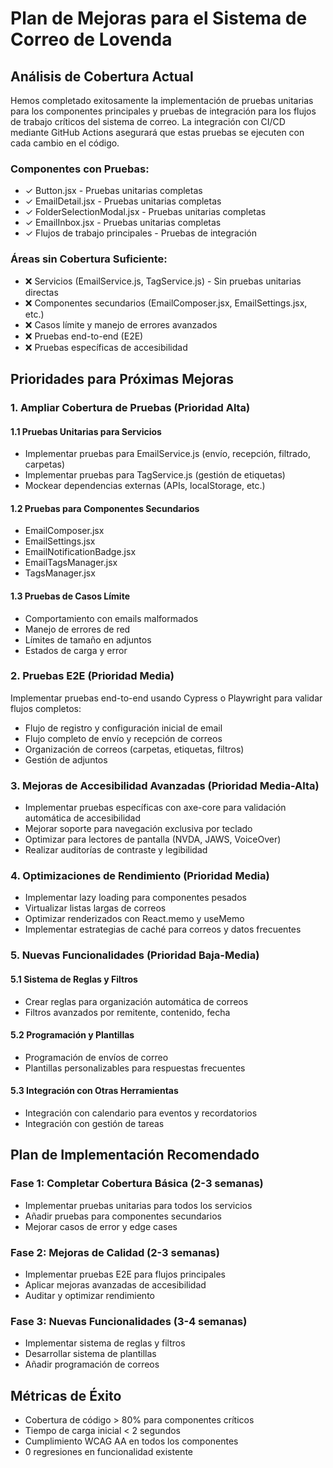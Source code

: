 # Plan de Mejoras para el Sistema de Correo de Lovenda

## Análisis de Cobertura Actual

Hemos completado exitosamente la implementación de pruebas unitarias para los componentes principales y pruebas de integración para los flujos de trabajo críticos del sistema de correo. La integración con CI/CD mediante GitHub Actions asegurará que estas pruebas se ejecuten con cada cambio en el código.

### Componentes con Pruebas:
- ✓ Button.jsx - Pruebas unitarias completas
- ✓ EmailDetail.jsx - Pruebas unitarias completas
- ✓ FolderSelectionModal.jsx - Pruebas unitarias completas
- ✓ EmailInbox.jsx - Pruebas unitarias completas
- ✓ Flujos de trabajo principales - Pruebas de integración

### Áreas sin Cobertura Suficiente:
- ❌ Servicios (EmailService.js, TagService.js) - Sin pruebas unitarias directas
- ❌ Componentes secundarios (EmailComposer.jsx, EmailSettings.jsx, etc.)
- ❌ Casos límite y manejo de errores avanzados
- ❌ Pruebas end-to-end (E2E)
- ❌ Pruebas específicas de accesibilidad

## Prioridades para Próximas Mejoras

### 1. Ampliar Cobertura de Pruebas (Prioridad Alta)

#### 1.1 Pruebas Unitarias para Servicios
- Implementar pruebas para EmailService.js (envío, recepción, filtrado, carpetas)
- Implementar pruebas para TagService.js (gestión de etiquetas)
- Mockear dependencias externas (APIs, localStorage, etc.)

#### 1.2 Pruebas para Componentes Secundarios
- EmailComposer.jsx
- EmailSettings.jsx
- EmailNotificationBadge.jsx
- EmailTagsManager.jsx
- TagsManager.jsx

#### 1.3 Pruebas de Casos Límite
- Comportamiento con emails malformados
- Manejo de errores de red
- Límites de tamaño en adjuntos
- Estados de carga y error

### 2. Pruebas E2E (Prioridad Media)

Implementar pruebas end-to-end usando Cypress o Playwright para validar flujos completos:

- Flujo de registro y configuración inicial de email
- Flujo completo de envío y recepción de correos
- Organización de correos (carpetas, etiquetas, filtros)
- Gestión de adjuntos

### 3. Mejoras de Accesibilidad Avanzadas (Prioridad Media-Alta)

- Implementar pruebas específicas con axe-core para validación automática de accesibilidad
- Mejorar soporte para navegación exclusiva por teclado
- Optimizar para lectores de pantalla (NVDA, JAWS, VoiceOver)
- Realizar auditorías de contraste y legibilidad

### 4. Optimizaciones de Rendimiento (Prioridad Media)

- Implementar lazy loading para componentes pesados
- Virtualizar listas largas de correos
- Optimizar renderizados con React.memo y useMemo
- Implementar estrategias de caché para correos y datos frecuentes

### 5. Nuevas Funcionalidades (Prioridad Baja-Media)

#### 5.1 Sistema de Reglas y Filtros
- Crear reglas para organización automática de correos
- Filtros avanzados por remitente, contenido, fecha

#### 5.2 Programación y Plantillas
- Programación de envíos de correo
- Plantillas personalizables para respuestas frecuentes

#### 5.3 Integración con Otras Herramientas
- Integración con calendario para eventos y recordatorios
- Integración con gestión de tareas

## Plan de Implementación Recomendado

### Fase 1: Completar Cobertura Básica (2-3 semanas)
- Implementar pruebas unitarias para todos los servicios
- Añadir pruebas para componentes secundarios
- Mejorar casos de error y edge cases

### Fase 2: Mejoras de Calidad (2-3 semanas)
- Implementar pruebas E2E para flujos principales
- Aplicar mejoras avanzadas de accesibilidad
- Auditar y optimizar rendimiento

### Fase 3: Nuevas Funcionalidades (3-4 semanas)
- Implementar sistema de reglas y filtros
- Desarrollar sistema de plantillas
- Añadir programación de correos

## Métricas de Éxito
- Cobertura de código > 80% para componentes críticos
- Tiempo de carga inicial < 2 segundos
- Cumplimiento WCAG AA en todos los componentes
- 0 regresiones en funcionalidad existente
